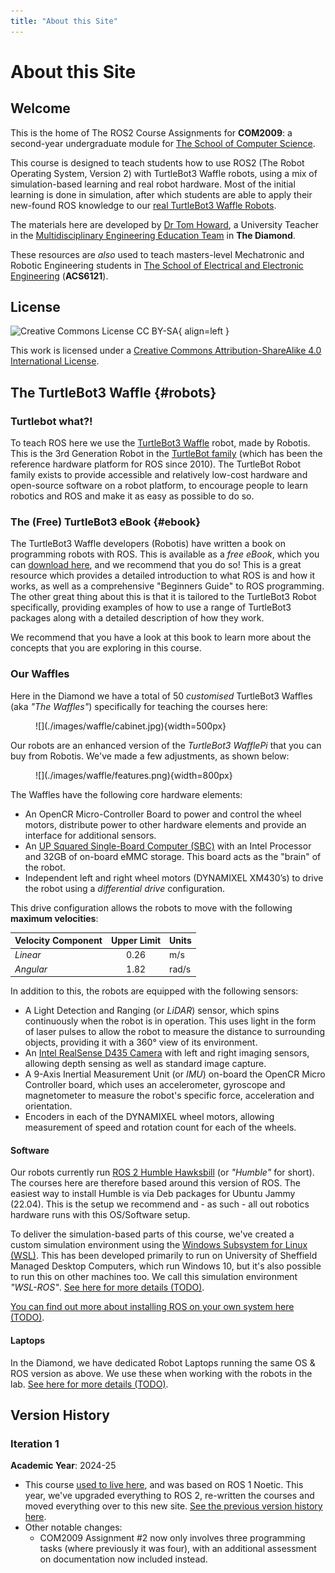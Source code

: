 ```yaml
---
title: "About this Site"
---
```


# About this Site

## Welcome

This is the home of The ROS2 Course Assignments for **COM2009**: a second-year undergraduate module for [The School of Computer Science](https://www.sheffield.ac.uk/cs). 

This course is designed to teach students how to use ROS2 (The Robot Operating System, Version 2) with TurtleBot3 Waffle robots, using a mix of simulation-based learning and real robot hardware. Most of the initial learning is done in simulation, after which students are able to apply their new-found ROS knowledge to our [real TurtleBot3 Waffle Robots](#robots).

The materials here are developed by [Dr Tom Howard](https://www.sheffield.ac.uk/engineering/diamond-engineering/our-staff/tom-howard), a University Teacher in the [Multidisciplinary Engineering Education Team](https://www.sheffield.ac.uk/engineering/diamond-engineering/about-us) in **The Diamond**.

These resources are *also* used to teach masters-level Mechatronic and Robotic Engineering students in [The School of Electrical and Electronic Engineering](https://www.sheffield.ac.uk/eee) (**ACS6121**). 

## License

![Creative Commons License CC BY-SA](https://i.creativecommons.org/l/by-sa/4.0/88x31.png){ align=left }

This work is licensed under a <a rel="license" href="http://creativecommons.org/licenses/by-sa/4.0/">Creative Commons Attribution-ShareAlike 4.0 International License</a>.

## The TurtleBot3 Waffle {#robots}

### Turtlebot what?!

To teach ROS here we use the [TurtleBot3 Waffle](https://emanual.robotis.com/docs/en/platform/turtlebot3/overview/) robot, made by Robotis. This is the 3rd Generation Robot in the [TurtleBot family](http://wiki.ros.org/Robots/TurtleBot) (which has been the reference hardware platform for ROS since 2010). The TurtleBot Robot family exists to provide accessible and relatively low-cost hardware and open-source software on a robot platform, to encourage people to learn robotics and ROS and make it as easy as possible to do so.

### The (Free) TurtleBot3 eBook {#ebook}

The TurtleBot3 Waffle developers (Robotis) have written a book on programming robots with ROS. This is available as a *free eBook*, which you can [download here](https://www.pishrobot.com/wp-content/uploads/2021/05/ros-robot-programming-book-by-turtlebo3-developers-en.pdf), and we recommend that you do so! This is a great resource which provides a detailed introduction to what ROS is and how it works, as well as a comprehensive "Beginners Guide" to ROS programming. The other great thing about this is that it is tailored to the TurtleBot3 Robot specifically, providing examples of how to use a range of TurtleBot3 packages along with a detailed description of how they work.

We recommend that you have a look at this book to learn more about the concepts that you are exploring in this course.

### Our Waffles

Here in the Diamond we have a total of 50 *customised* TurtleBot3 Waffles (aka *"The Waffles"*) specifically for teaching the courses here:

<figure markdown>
  ![](./images/waffle/cabinet.jpg){width=500px} 
</figure>

Our robots are an enhanced version of the *TurtleBot3 WafflePi* that you can buy from Robotis. We've made a few adjustments, as shown below:

<figure markdown>
  ![](./images/waffle/features.png){width=800px}
</figure>

The Waffles have the following core hardware elements:

* An OpenCR Micro-Controller Board to power and control the wheel motors, distribute power to other hardware elements and provide an interface for additional sensors.
* An [UP Squared Single-Board Computer (SBC)](https://up-board.org/upsquared/specifications/) with an Intel Processor and 32GB of on-board eMMC storage. This board acts as the "brain" of the robot.
* Independent left and right wheel motors (DYNAMIXEL XM430’s) to drive the robot using a *differential drive* configuration.

This drive configuration allows the robots to move with the following **maximum velocities**: <a name="max_vels"></a>

<center>

| Velocity Component | Upper Limit | Units |
| :--- | :---: | :--- |
| *Linear* | 0.26 | m/s |
| *Angular* | 1.82 | rad/s |

</center>

In addition to this, the robots are equipped with the following sensors:

* A Light Detection and Ranging (or *LiDAR*) sensor, which spins continuously when the robot is in operation. This uses light in the form of laser pulses to allow the robot to measure the distance to surrounding objects, providing it with a 360&deg; view of its environment.
* An [Intel RealSense D435 Camera](https://www.intelrealsense.com/depth-camera-d435/) with left and right imaging sensors, allowing depth sensing as well as standard image capture.
* A 9-Axis Inertial Measurement Unit (or *IMU*) on-board the OpenCR Micro Controller board, which uses an accelerometer, gyroscope and magnetometer to measure the robot's specific force, acceleration and orientation. 
* Encoders in each of the DYNAMIXEL wheel motors, allowing measurement of speed and rotation count for each of the wheels.

#### Software

Our robots currently run [ROS 2 Humble Hawksbill](https://docs.ros.org/en/humble/index.html) (or *"Humble"* for short). The courses here are therefore based around this version of ROS. The easiest way to install Humble is via Deb packages for Ubuntu Jammy (22.04). This is the setup we recommend and - as such - all out robotics hardware runs with this OS/Software setup.

To deliver the simulation-based parts of this course, we've created a custom simulation environment using the [Windows Subsystem for Linux (WSL)](https://docs.microsoft.com/en-us/windows/wsl/). This has been developed primarily to run on University of Sheffield Managed Desktop Computers, which run Windows 10, but it's also possible to run this on other machines too. We call this simulation environment *"WSL-ROS"*. [See here for more details (TODO)]().

[You can find out more about installing ROS on your own system here (TODO)]().

#### Laptops

In the Diamond, we have dedicated Robot Laptops running the same OS & ROS version as above. We use these when working with the robots in the lab. [See here for more details (TODO)](). 

## Version History

### Iteration 1

**Academic Year**: 2024-25 

* This course [used to live here](https://tom-howard.github.io/ros/), and was based on ROS 1 Noetic. This year, we've upgraded everything to ROS 2, re-written the courses and moved everything over to this new site. [See the previous version history here](https://tom-howard.github.io/ros/about/changelog/).
* Other notable changes:
    * COM2009 Assignment #2 now only involves three programming tasks (where previously it was four), with an additional assessment on documentation now included instead.
